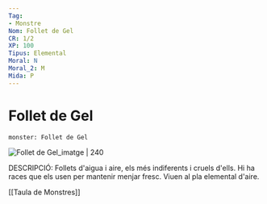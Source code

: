 ```yaml
---
Tag:
- Monstre
Nom: Follet de Gel
CR: 1/2
XP: 100
Tipus: Elemental
Moral: N
Moral_2: M
Mida: P
---
```

# Follet de Gel

```statblock
monster: Follet de Gel
```

![Follet de Gel_imatge | 240](https://www.dndbeyond.com/avatars/thumbnails/18/290/1000/1000/636379804105821214.jpeg)

DESCRIPCIÓ: 
Follets d'aigua i aire, els més indiferents i cruels d'ells. Hi ha races que els usen per mantenir menjar fresc. Viuen al pla elemental d'aire.

[[Taula de Monstres]]